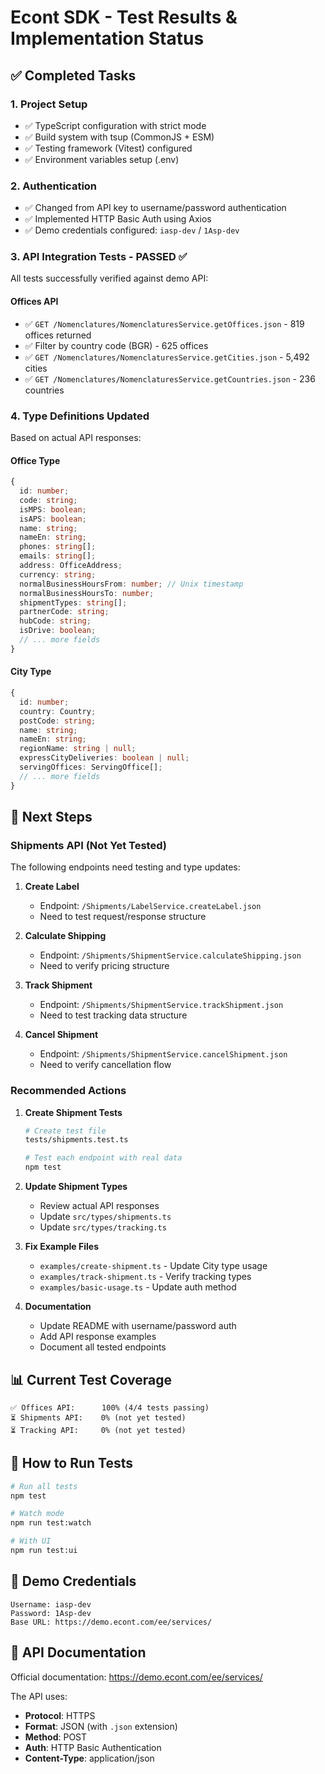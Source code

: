 # Econt SDK - Test Results & Implementation Status

## ✅ Completed Tasks

### 1. Project Setup

- ✅ TypeScript configuration with strict mode
- ✅ Build system with tsup (CommonJS + ESM)
- ✅ Testing framework (Vitest) configured
- ✅ Environment variables setup (.env)

### 2. Authentication

- ✅ Changed from API key to username/password authentication
- ✅ Implemented HTTP Basic Auth using Axios
- ✅ Demo credentials configured: `iasp-dev` / `1Asp-dev`

### 3. API Integration Tests - PASSED ✅

All tests successfully verified against demo API:

#### Offices API

- ✅ `GET /Nomenclatures/NomenclaturesService.getOffices.json` - 819 offices returned
- ✅ Filter by country code (BGR) - 625 offices
- ✅ `GET /Nomenclatures/NomenclaturesService.getCities.json` - 5,492 cities
- ✅ `GET /Nomenclatures/NomenclaturesService.getCountries.json` - 236 countries

### 4. Type Definitions Updated

Based on actual API responses:

#### Office Type

```typescript
{
  id: number;
  code: string;
  isMPS: boolean;
  isAPS: boolean;
  name: string;
  nameEn: string;
  phones: string[];
  emails: string[];
  address: OfficeAddress;
  currency: string;
  normalBusinessHoursFrom: number; // Unix timestamp
  normalBusinessHoursTo: number;
  shipmentTypes: string[];
  partnerCode: string;
  hubCode: string;
  isDrive: boolean;
  // ... more fields
}
```

#### City Type

```typescript
{
  id: number;
  country: Country;
  postCode: string;
  name: string;
  nameEn: string;
  regionName: string | null;
  expressCityDeliveries: boolean | null;
  servingOffices: ServingOffice[];
  // ... more fields
}
```

## 🔄 Next Steps

### Shipments API (Not Yet Tested)

The following endpoints need testing and type updates:

1. **Create Label**

   - Endpoint: `/Shipments/LabelService.createLabel.json`
   - Need to test request/response structure

2. **Calculate Shipping**

   - Endpoint: `/Shipments/ShipmentService.calculateShipping.json`
   - Need to verify pricing structure

3. **Track Shipment**

   - Endpoint: `/Shipments/ShipmentService.trackShipment.json`
   - Need to test tracking data structure

4. **Cancel Shipment**
   - Endpoint: `/Shipments/ShipmentService.cancelShipment.json`
   - Need to verify cancellation flow

### Recommended Actions

1. **Create Shipment Tests**

   ```bash
   # Create test file
   tests/shipments.test.ts

   # Test each endpoint with real data
   npm test
   ```

2. **Update Shipment Types**

   - Review actual API responses
   - Update `src/types/shipments.ts`
   - Update `src/types/tracking.ts`

3. **Fix Example Files**

   - `examples/create-shipment.ts` - Update City type usage
   - `examples/track-shipment.ts` - Verify tracking types
   - `examples/basic-usage.ts` - Update auth method

4. **Documentation**
   - Update README with username/password auth
   - Add API response examples
   - Document all tested endpoints

## 📊 Current Test Coverage

```
✅ Offices API:      100% (4/4 tests passing)
⏳ Shipments API:    0% (not yet tested)
⏳ Tracking API:     0% (not yet tested)
```

## 🚀 How to Run Tests

```bash
# Run all tests
npm test

# Watch mode
npm run test:watch

# With UI
npm run test:ui
```

## 🔑 Demo Credentials

```
Username: iasp-dev
Password: 1Asp-dev
Base URL: https://demo.econt.com/ee/services/
```

## 📝 API Documentation

Official documentation: https://demo.econt.com/ee/services/

The API uses:

- **Protocol**: HTTPS
- **Format**: JSON (with `.json` extension)
- **Method**: POST
- **Auth**: HTTP Basic Authentication
- **Content-Type**: application/json
